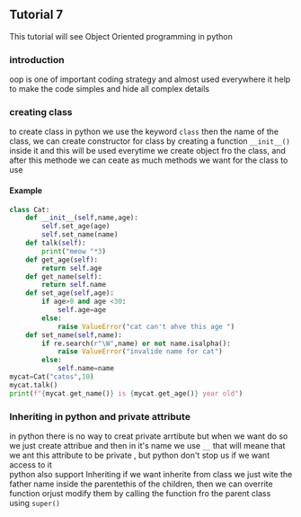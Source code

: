 ## Tutorial 7
This tutorial will see Object Oriented programming in python 
### introduction
oop is one of important coding strategy and almost used everywhere it help to make the code simples and hide all complex details
### creating class
to create class in python we use the keyword `class` then the name of the class, we can create constructor for class by creating a function ``__init__()`` inside it and this will be used everytime we create object fro the class, and after this methode we can ceate as much methods we want for the class to use 
#### Example
```Python
class Cat:
    def __init__(self,name,age):
        self.set_age(age)
        self.set_name(name)
    def talk(self):
        print("meow "*3)
    def get_age(self):
        return self.age
    def get_name(self):
        return self.name
    def set_age(self,age):
        if age>0 and age <30:
            self.age=age
        else:
            raise ValueError("cat can't ahve this age ")
    def set_name(self,name):
        if re.search(r"\W",name) or not name.isalpha():
            raise ValueError("invalide name for cat")
        else:
            self.name=name
mycat=Cat("catos",10)
mycat.talk()
print(f"{mycat.get_name()} is {mycat.get_age()} year old")
```
### Inheriting in python and private attribute
in python there is no way to creat private arrtibute but when we want do so we just create attribue and then in it's name we use `__` that will meane that we ant this attribute to be private , but python don't stop us if we want access to it  
python also support Inheriting if we want inherite from class we just wite the father name inside the parentethis of the children, then we can overrite function orjust modify them by calling the function fro the parent class using `super()` 